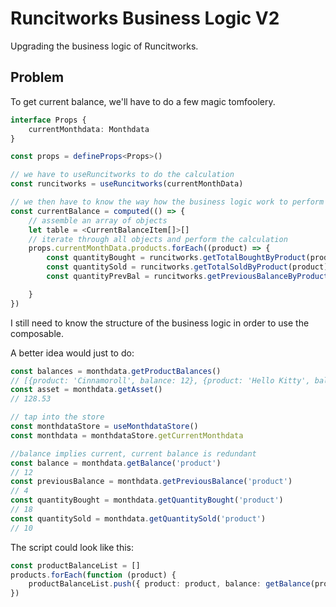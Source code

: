 # Runcitworks Business Logic V2

Upgrading the business logic of Runcitworks.

## Problem

To get current balance, we'll have to do a few magic tomfoolery.

```ts
interface Props {
    currentMonthdata: Monthdata
}

const props = defineProps<Props>()

// we have to useRuncitworks to do the calculation
const runcitworks = useRuncitworks(currentMonthData)

// we then have to know the way how the business logic work to perform arithmetics
const currentBalance = computed(() => {
    // assemble an array of objects
    let table = <CurrentBalanceItem[]>[]
    // iterate through all objects and perform the calculation
    props.currentMonthData.products.forEach((product) => {
        const quantityBought = runcitworks.getTotalBoughtByProduct(product)
        const quantitySold = runcitworks.getTotalSoldByProduct(product)
        const quantityPrevBal = runcitworks.getPreviousBalanceByProduct(product)

    }
})
```

I still need to know the structure of the business logic in order to use the composable.

A better idea would just to do:

```ts
const balances = monthdata.getProductBalances()
// [{product: 'Cinnamoroll', balance: 12}, {product: 'Hello Kitty', balance: 8}]
const asset = monthdata.getAsset()
// 128.53
```

```ts
// tap into the store
const monthdataStore = useMonthdataStore()
const monthdata = monthdataStore.getCurrentMonthdata

//balance implies current, current balance is redundant
const balance = monthdata.getBalance('product')
// 12
const previousBalance = monthdata.getPreviousBalance('product')
// 4
const quantityBought = monthdata.getQuantityBought('product')
// 18
const quantitySold = monthdata.getQuantitySold('product')
// 10
```

The script could look like this:

```ts
const productBalanceList = []
products.forEach(function (product) {
    productBalanceList.push({ product: product, balance: getBalance(product) })
})
```
